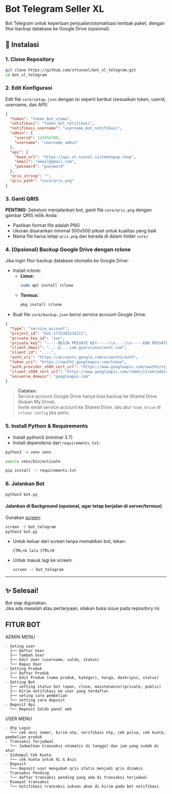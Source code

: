 # Bot Telegram Seller XL
Bot Telegram untuk keperluan penjualan/otomatisasi tembak paket, dengan fitur backup database ke Google Drive (opsional).

## 🚀 Instalasi

### 1. Clone Repository
```bash
git clone https://github.com/sttunnel/bot_xl_telegram.git
cd bot_xl_telegram
```

### 2. Edit Konfigurasi
Edit file `core/setup.json` dengan isi seperti berikut (sesuaikan token, userid, username, dan API):
```json
{
  "token": "token_bot_utama",
  "notifikasi": "token_bot_notifikasi",
  "notifikasi_username": "username_bot_notifikasi",
  "admin": {
    "userid": 123456789,
    "username": "username_admin"
  },
  "api": {
    "base_url": "https://api.st.tunnel.sistemtopup.shop",
    "email": "email@gmail.com",
    "password": "password"
  },
  "qris_string": "",
  "qris_path": "core/qris.png"
}
```

### 3. Ganti QRIS
**PENTING:** Sebelum menjalankan bot, ganti file `core/qris.png` dengan gambar QRIS milik Anda:
- Pastikan format file adalah PNG
- Ukuran disarankan minimal 500x500 piksel untuk kualitas yang baik
- Nama file harus tetap `qris.png` dan berada di dalam folder `core/`

### 4. (Opsional) Backup Google Drive dengan rclone
Jika ingin fitur backup database otomatis ke Google Drive:
- Install rclone:
    - **Linux:**  
      ```bash
      sudo apt install rclone
      ```
    - **Termux:**  
      ```bash
      pkg install rclone
      ```
- Buat file `core/backup.json` berisi service account Google Drive:
```json
{
  "type": "service_account",
  "project_id": "bot-1735382210111",
  "private_key_id": "xxx",
  "private_key": "-----BEGIN PRIVATE KEY-----\\n....\\n-----END PRIVATE KEY-----\\n",
  "client_email": "....@....iam.gserviceaccount.com",
  "client_id": "....",
  "auth_uri": "https://accounts.google.com/o/oauth2/auth",
  "token_uri": "https://oauth2.googleapis.com/token",
  "auth_provider_x509_cert_url": "https://www.googleapis.com/oauth2/v1/certs",
  "client_x509_cert_url": "https://www.googleapis.com/robot/v1/metadata/x509/....",
  "universe_domain": "googleapis.com"
}
```
> **Catatan:**  
> Service account Google Drive hanya bisa backup ke Shared Drive (bukan My Drive).  
> Invite email service account ke Shared Drive, lalu atur `team_drive` di `rclone config` jika perlu.

### 5. Install Python & Requirements
- Install python3 (minimal 3.7)
- Install dependensi dari `requirements.txt`:
```bash
python3 -m venv venv
```
```bash
source venv/bin/activate
```
```bash
pip install -r requirements.txt
```

### 6. Jalankan Bot
```bash
python3 bot.py
```

#### **Jalankan di Background (opsional, agar tetap berjalan di server/termux)**
Gunakan [screen](https://linux.die.net/man/1/screen):
```bash
screen -S bot_telegram
python3 bot.py
```
- Untuk keluar dari screen tanpa mematikan bot, tekan:
  ```
  CTRL+A lalu CTRL+D
  ```
- Untuk masuk lagi ke screen:
  ```bash
  screen -r bot_telegram
  ```

---

## ✨ Selesai!
Bot siap digunakan.  
Jika ada masalah atau pertanyaan, silakan buka issue pada repository ini.

## FITUR BOT
ADMIN MENU
```
- Seting user 
  ├── Daftar User
  ├── Tambah User
  ├── Edit User (username, saldo, status)
  └── Hapus User
- Setting Produk
  ├── Daftar Produk
  └── Edit Produk (nama produk, kategori, harga, deskripsi, status)
- Setting Bot
  ├── setting status bot (open, close, maintenance)(private, public)
  ├── Kirim notifikasi ke user yang terdaftar
  ├── seting cara pembelian
  └── setting cara deposit
- Deposit Api
  └── Deposit Saldo panel web
```
USER MENU
```
- Otp Login
  └── cek sesi nomor, kirim otp, verifikasi otp, cek pulsa, cek kuota, pembelian produk
- Transaksi Terjadwal
  └── Jadwalkan transaksi otomatis di tanggal dan jam yang sudah di atur
- Sidompul Cek Kuota
  └── cek kuota untuk XL & Axis
- Deposit 
  └── Depsoit user mengubah qris statis menjadi qris dinamis
- Transaksi Pending
  └── daftar transaksi pending yang ada di transaksi terjadwal
- Riwayat transaksi
  └── notifikasi transaksi sukses akan di kirim pada bot notifikasi
```
  
